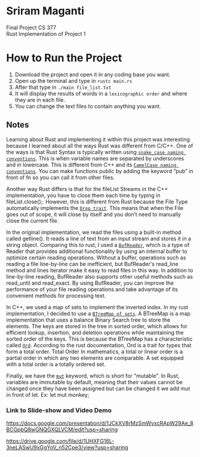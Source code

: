 # Sriram Maganti 
Final Project CS 377 <br>
Rust Implementation of Project 1

# How to Run the Project
1) Download the project and open it in any coding base you want.
2) Open up the terminal and type in `rustc main.rs`
3) After that type in `./main file_list.txt`
4) It will display the results of words in a `lexicographic order` and where they are in each file.
5) You can change the text files to contain anything you want.



## Notes
Learning about Rust and implementing it within this project was interesting because I learned about all the ways Rust was different from C/C++. One of the ways is that Rust Syntax is typically written using [`snake_case naming conventions`](https://doc.rust-lang.org/1.0.0/style/style/naming/README.html). This is when variable names are separated by underscores and in lowercase. This is different from C++ and its [`CamelCase naming conventions`](https://manual.gromacs.org/documentation/5.1-current/dev-manual/naming.html#:~:text=would%20be%20better.-,C%2B%2B%20code,variables%20with%20a%20lowercase%20letter). You can make functions public by adding the keyword “pub” in front of fn  so you can call it from other files.

Another way Rust differs is that for the fileList Streams in the C++ implementation, you have to close them each time by typing in fileList.close();. However, this is different from Rust because the File Type automatically implements the [`Drop trait`](https://doc.rust-lang.org/rust-by-example/trait/drop.html). This means that when the File goes out of scope, it will close by itself and you don’t need to manually close the current file.

In the original implementation, we read the files using a built-in method called getline(). It reads a line of text from an input stream and stores it in a string object. Comparing this to rust, I used a [`BufReader`](https://doc.rust-lang.org/std/io/struct.BufReader.html), which is a type of Reader that provides additional functionality by using an internal buffer to optimize certain reading operations. Without a buffer, operations such as reading a file line-by-line can be inefficient, but BufReader's read_line method and lines iterator make it easy to read files in this way. In addition to line-by-line reading, BufReader also supports other useful methods such as read_until and read_exact. By using BufReader, you can improve the performance of your file reading operations and take advantage of its convenient methods for processing text.

In C++, we used a map of sets to implement the inverted index. In my rust implementation, I decided to use a [`BTreeMap of sets`](https://doc.rust-lang.org/std/collections/struct.BTreeMap.html). A BTreeMap is a map implementation that uses a balance Binary Search tree to store the elements. The keys are stored in the tree in sorted order, which allows for efficient lookup, insertion, and deletion operations while maintaining the sorted order of the keys. This is because the BTreeMap has a characteristic called [`Ord`](https://doc.rust-lang.org/std/cmp/trait.Ord.html). According to the rust documentation, Ord is a trait for types that form a total order. Total Order In mathematics, a total or linear order is a partial order in which any two elements are comparable. A set equipped with a total order is a totally ordered set.


Finally, we have the [`mut`](https://doc.rust-lang.org/std/keyword.mut.html) keyword, which is short for "mutable". In Rust, variables are immutable by default, meaning that their values cannot be changed once they have been assigned but can be changed it we add mut in front of let. Ex: let mut monkey;



### Link to Slide-show and Video Demo
https://docs.google.com/presentation/d/1JCkXV8rMzSmWvxcRApW29Ae_8BCGpbQ8wGNQGXQLVCM/edit?usp=sharing

https://drive.google.com/file/d/1UHXFG16L-3neLASwU9xGgYoV_n52Cpe3/view?usp=sharing

